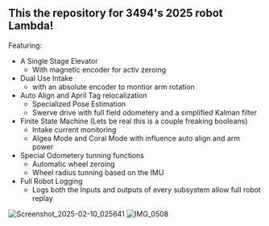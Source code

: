 ## This the repository for 3494's 2025 robot Lambda!
Featuring:
  - A Single Stage Elevator
    - With magnetic encoder for activ zeroing
  - Dual Use Intake
      - with an absolute encoder to montior arm rotation
  - Auto Align and April Tag relocalization
    - Specialized Pose Estimation
    - Swerve drive with full field odometery and a simplified Kalman filter
  - Finite State Machine (Lets be real this is a couple freaking booleans)
      - Intake current monitoring
      - Algea Mode and Coral Mode with influence auto align and arm power
  - Special Odometery tunning functions
    - Automatic wheel zeroing
    - Wheel radius tunning based on the IMU
  - Full Robot Logging
    - Logs both the Inputs and outputs of every subsystem allow full robot replay 

![Screenshot_2025-02-10_025641](https://github.com/user-attachments/assets/87c0d535-9e3d-4ffb-a92c-3e61072c69fc)
![IMG_0508](https://github.com/user-attachments/assets/d1f4fd54-ea80-4cc5-900a-328b4499c61d)
